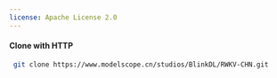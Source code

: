 ```yaml
---
license: Apache License 2.0
---
```

#### Clone with HTTP
```bash
 git clone https://www.modelscope.cn/studios/BlinkDL/RWKV-CHN.git
```